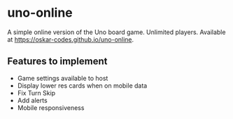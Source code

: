 # uno-online
A simple online version of the Uno board game. Unlimited players. Available at https://oskar-codes.github.io/uno-online.

## Features to implement
- Game settings available to host
- Display lower res cards when on mobile data
- Fix Turn Skip
- Add alerts
- Mobile responsiveness
